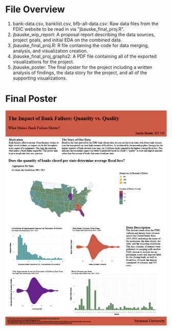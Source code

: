 # File Overview <br/>
1. bank-data.csv, banklist.csv, bfb-all-data.csv: Raw data files from the FDIC website to be read in via "jbauske_final_proj.R". <br/>
2. jbauske_wip_report: A proposal report describing the data sources, project goals, and initial EDA on the combined data. <br/>
3. jbauske_final_proj.R: R file containing the code for data merging, analysis, and visualization creation. <br/>
4. jbauske_final_proj_graphs2: A PDF file containing all of the exported visualizations for the project. <br/>
5. jbauske_poster: The final poster for the project including a written analysis of findings, the data story for the project, and all of the supporting visualizations. <br/>
# Final Poster <br/>
![Final Poster](jbauske_poster_jpg.jpg)
